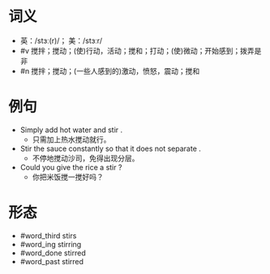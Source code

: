 # 词义
- 英：/stɜː(r)/； 美：/stɜːr/
- #v 搅拌；搅动；(使)行动，活动；搅和；打动；(使)微动；开始感到；拨弄是非
- #n 搅拌；搅动；(一些人感到的)激动，愤怒，震动；搅和
# 例句
- Simply add hot water and stir .
	- 只需加上热水搅动就行。
- Stir the sauce constantly so that it does not separate .
	- 不停地搅动沙司，免得出现分层。
- Could you give the rice a stir ?
	- 你把米饭搅一搅好吗？
# 形态
- #word_third stirs
- #word_ing stirring
- #word_done stirred
- #word_past stirred
